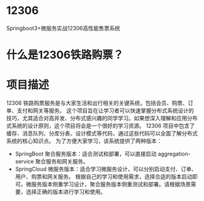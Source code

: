 # 12306
Springboot3+微服务实战12306高性能售票系统
# 什么是12306铁路购票？
# 项目描述
12306 铁路购票服务是与大家生活和出行相关的关键系统，包括会员、购票、订单、支付和网关等服务。
这个项目旨在让学习者可以快速掌握分布式系统设计的技巧，尤其适合对高并发、分布式感兴趣的同学学习。如果想深入理解和应用分布式系统的设计原则，这个项目将会是一个很好的学习资源。
12306 项目中包含了缓存、消息队列、分库分表、设计模式等代码，通过这些代码可以全面了解分布式系统的核心知识点。
为了方便大家学习，该系统提供了两种版本：
* SpringBoot 聚合服务版本：适合测试和部署，可以直接启动 aggregation-service 聚合服务和网关服务。
* SpringCloud 微服务版本：适合学习微服务设计，可以分别启动支付、订单、用户、购票和网关服务。
根据自己的学习和使用需求，选择合适的版本启动即可。微服务版本侧重学习设计，聚合服务版本侧重测试和部署。请根据场景需要，选择正确的版本进行学习和使用。
